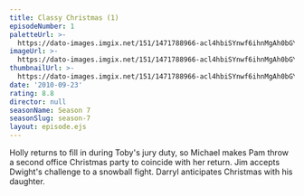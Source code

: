 ```yaml
---
title: Classy Christmas (1)
episodeNumber: 1
paletteUrl: >-
  https://dato-images.imgix.net/151/1471788966-acl4hbiSYnwf6ihnMgAh0bGYOEb.jpg?auto=enhance&ch=DPR%2CWidth&palette=json
imageUrl: >-
  https://dato-images.imgix.net/151/1471788966-acl4hbiSYnwf6ihnMgAh0bGYOEb.jpg?auto=compress%2Cformat&ch=DPR%2CWidth&w=500
thumbnailUrl: >-
  https://dato-images.imgix.net/151/1471788966-acl4hbiSYnwf6ihnMgAh0bGYOEb.jpg?auto=enhance&ch=DPR%2CWidth&fit=crop&fm=jpg&h=280&w=500
date: '2010-09-23'
rating: 8.8
director: null
seasonName: Season 7
seasonSlug: season-7
layout: episode.ejs
---
```


Holly returns to fill in during Toby's jury duty, so Michael makes Pam throw a second office Christmas party to coincide with her return. Jim accepts Dwight's challenge to a snowball fight. Darryl anticipates Christmas with his daughter.
